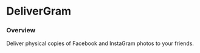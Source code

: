 # DeliverGram

### Overview

Deliver physical copies of Facebook and InstaGram photos to your friends.
